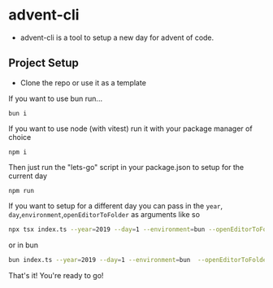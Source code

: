# advent-cli

- advent-cli is a tool to setup a new day for advent of code.

## Project Setup

- Clone the repo or use it as a template

If you want to use bun run...

```
bun i
```

If you want to use node (with vitest) run it with your package manager of choice

```
npm i
```

Then just run the "lets-go" script in your package.json to setup for the current day

```
npm run
```

If you want to setup for a different day you can pass in the `year`, `day`,`environment`,`openEditorToFolder` as arguments like so

```sh
npx tsx index.ts --year=2019 --day=1 --environment=bun --openEditorToFolder=false
```

or in bun

```sh
bun index.ts --year=2019 --day=1 --environment=bun  --openEditorToFolder=false
```

That's it! You're ready to go!
